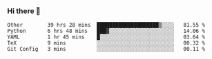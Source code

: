 ### Hi there 👋

<!--
**skywalkerwang98/skywalkerwang98** is a ✨ _special_ ✨ repository because its `README.md` (this file) appears on your GitHub profile.

Here are some ideas to get you started:

- 🔭 I’m currently working on ...
- 🌱 I’m currently learning ...
- 👯 I’m looking to collaborate on ...
- 🤔 I’m looking for help with ...
- 💬 Ask me about ...
- 📫 How to reach me: ...
- 😄 Pronouns: ...
- ⚡ Fun fact: ...
-->

<!--START_SECTION:waka-->
```text
Other        39 hrs 28 mins  ████████████████████▒░░░░   81.55 % 
Python       6 hrs 48 mins   ███▓░░░░░░░░░░░░░░░░░░░░░   14.06 % 
YAML         1 hr 45 mins    █░░░░░░░░░░░░░░░░░░░░░░░░   03.64 % 
TeX          9 mins          ░░░░░░░░░░░░░░░░░░░░░░░░░   00.32 % 
Git Config   3 mins          ░░░░░░░░░░░░░░░░░░░░░░░░░   00.11 % 
```
<!--END_SECTION:waka-->
